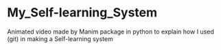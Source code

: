 # My_Self-learning_System
Animated video made by Manim package in python to explain how I used (git) in making a Self-learning system 
